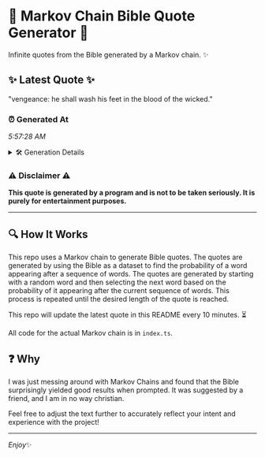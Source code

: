 # 📖 Markov Chain Bible Quote Generator 📖

Infinite quotes from the Bible generated by a Markov chain. ✨

## ✨ Latest Quote ✨
"vengeance: he shall wash his feet in the blood of the wicked."

### ⏰ Generated At
*5:57:28 AM*

<details>
    <summary>🛠️ Generation Details</summary>
    <p>
        <strong>🌱 Seed:</strong> vengeance:<br>
        <strong>🔄 Iterations:</strong> 11<br>
        <strong>📜 Context History:</strong><br>[ vengeance: ]: he<br>[ vengeance:, he ]: shall<br>[ vengeance:, he, shall ]: wash<br>[ vengeance:, he, shall, wash ]: his<br>[ vengeance:, he, shall, wash, his ]: feet<br>[ vengeance:, he, shall, wash, his, feet ]: in<br>[ he, shall, wash, his, feet, in ]: the<br>[ shall, wash, his, feet, in, the ]: blood<br>[ wash, his, feet, in, the, blood ]: of<br>[ his, feet, in, the, blood, of ]: the<br>[ feet, in, the, blood, of, the ]: wicked.<br>
    </p>
</details>

### ⚠️ Disclaimer ⚠️
**This quote is generated by a program and is not to be taken seriously. It is purely for entertainment purposes.**

---

## 🔍 How It Works

This repo uses a Markov chain to generate Bible quotes. The quotes are generated by using the Bible as a dataset to find the probability of a word appearing after a sequence of words. The quotes are generated by starting with a random word and then selecting the next word based on the probability of it appearing after the current sequence of words. This process is repeated until the desired length of the quote is reached.

This repo will update the latest quote in this README every 10 minutes. ⏳

All code for the actual Markov chain is in `index.ts`.

## ❓ Why

I was just messing around with Markov Chains and found that the Bible surprisingly yielded good results when prompted. 
It was suggested by a friend, and I am in no way christian.

Feel free to adjust the text further to accurately reflect your intent and experience with the project!

---

*Enjoy*✨
